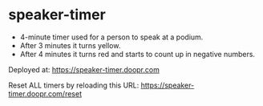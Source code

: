 # speaker-timer

- 4-minute timer used for a person to speak at a podium.
- After 3 minutes it turns yellow.
- After 4 minutes it turns red and starts to count up in negative numbers.

Deployed at: https://speaker-timer.doopr.com

Reset ALL timers by reloading this URL: https://speaker-timer.doopr.com/reset
